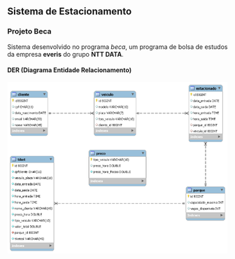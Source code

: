 ## Sistema de Estacionamento 
### Projeto Beca
Sistema desenvolvido no programa *beca*, um programa de bolsa de estudos da empresa **everis** do grupo **NTT DATA**.

#### DER (Diagrama Entidade Relacionamento)
<img src="assets/img/DER.png">